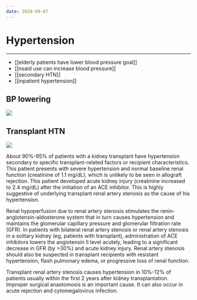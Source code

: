 ```yaml
---
date: 2020-09-07
---
```


# Hypertension
---

- [[elderly patients have lower blood pressure goal]]
- [[nsaid use can increase blood pressure]]
- [[secondary HTN]]
- [[inpatient hypertension]]

## BP lowering

<!-- ways to lower BP -->

![](https://photos.thisispiggy.com/file/wikiFiles/image-20200713171940399.png)

## Transplant HTN

<!-- HTN after kidney transplant causes -->

![](https://photos.thisispiggy.com/file/wikiFiles/image-20200128195905805.png)

About 90%-95% of patients with a kidney transplant have hypertension  secondary to specific transplant-related factors or recipient  characteristics. This patient presents with severe hypertension and  normal baseline renal function (creatinine of 1.1 mg/dL), which is  unlikely to be seen in allograft rejection. This patient developed  acute kidney injury (creatinine increased to 2.4 mg/dL) after the  initiation of an ACE inhibitor. This is highly suggestive of underlying transplant renal artery stenosis as the cause of his hypertension.

Renal hypoperfusion due to renal artery stenosis stimulates the  renin-angiotensin-aldosterone system that in turn causes hypertension  and maintains the glomerular capillary pressure and glomerular  filtration rate (GFR). In patients with bilateral renal artery stenosis or renal artery stenosis in a solitary kidney (eg, patients with  transplant), administration of ACE inhibitors lowers the angiotensin II  level acutely, leading to a significant decrease in GFR (by >30%) and acute kidney injury. Renal artery stenosis should also be suspected in transplant recipients with resistant hypertension, flash pulmonary  edema, or progressive loss of renal function.

Transplant renal artery stenosis causes hypertension in 10%-12% of patients  usually within the first 2 years after kidney transplantation. Improper surgical anastomosis is an important cause. It can also occur in acute rejection and cytomegalovirus infection.
